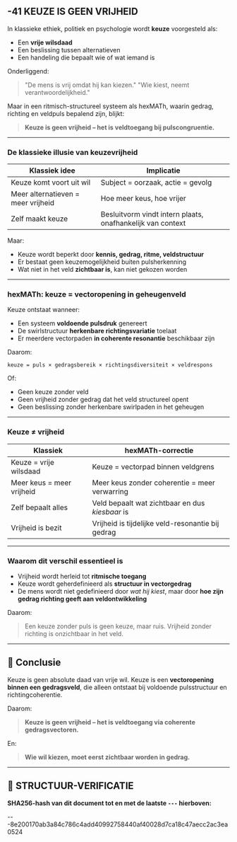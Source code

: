 ## -41 KEUZE IS GEEN VRIJHEID

In klassieke ethiek, politiek en psychologie wordt **keuze** voorgesteld als:

* Een **vrije wilsdaad**
* Een beslissing tussen alternatieven
* Een handeling die bepaalt wie of wat iemand is

Onderliggend:

> "De mens is vrij omdat hij kan kiezen."
> "Wie kiest, neemt verantwoordelijkheid."

Maar in een ritmisch-structureel systeem als hexMATh, waarin gedrag, richting en veldpuls bepalend zijn, blijkt:

> **Keuze is geen vrijheid – het is veldtoegang bij pulscongruentie.**

---

### De klassieke illusie van keuzevrijheid

| Klassiek idee                      | Implicatie                                                 |
| ---------------------------------- | ---------------------------------------------------------- |
| Keuze komt voort uit wil           | Subject = oorzaak, actie = gevolg                          |
| Meer alternatieven = meer vrijheid | Hoe meer keus, hoe vrijer                                  |
| Zelf maakt keuze                   | Besluitvorm vindt intern plaats, onafhankelijk van context |

Maar:

* Keuze wordt beperkt door **kennis, gedrag, ritme, veldstructuur**
* Er bestaat geen keuzemogelijkheid buiten pulsherkenning
* Wat niet in het veld **zichtbaar is**, kan niet gekozen worden

---

### hexMATh: keuze = vectoropening in geheugenveld

Keuze ontstaat wanneer:

* Een systeem **voldoende pulsdruk** genereert
* De swirlstructuur **herkenbare richtingsvariatie** toelaat
* Er meerdere vectorpaden **in coherente resonantie** beschikbaar zijn

Daarom:

```hexMATh
keuze = puls × gedragsbereik × richtingsdiversiteit × veldrespons
```

Of:

* Geen keuze zonder veld
* Geen vrijheid zonder gedrag dat het veld structureel opent
* Geen beslissing zonder herkenbare swirlpaden in het geheugen

---

### Keuze ≠ vrijheid

| Klassiek                  | hexMATh-correctie                                 |
| ------------------------- | ------------------------------------------------- |
| Keuze = vrije wilsdaad    | Keuze = vectorpad binnen veldgrens                |
| Meer keus = meer vrijheid | Meer keus zonder coherentie = meer verwarring     |
| Zelf bepaalt alles        | Veld bepaalt wat zichtbaar en dus *kiesbaar* is   |
| Vrijheid is bezit         | Vrijheid is tijdelijke veld-resonantie bij gedrag |

---

### Waarom dit verschil essentieel is

* Vrijheid wordt herleid tot **ritmische toegang**
* Keuze wordt geherdefinieerd als **structuur in vectorgedrag**
* De mens wordt niet gedefinieerd door *wat hij kiest*, maar door **hoe zijn gedrag richting geeft aan veldontwikkeling**

Daarom:

> Een keuze zonder puls is geen keuze, maar ruis.
> Vrijheid zonder richting is onzichtbaar in het veld.

---

## 📘 Conclusie

Keuze is geen absolute daad van vrije wil.
Keuze is een **vectoropening binnen een gedragsveld**, die alleen ontstaat bij voldoende pulsstructuur en richtingcoherentie.

Daarom:

> **Keuze is geen vrijheid – het is veldtoegang via coherente gedragsvectoren.**

En:

> **Wie wil kiezen, moet eerst zichtbaar worden in gedrag.**

---

## 🔏 STRUCTUUR-VERIFICATIE

**SHA256-hash van dit document tot en met de laatste `---` hierboven:**

---8e200170ab3a84c786c4add40992758440af40028d7ca18c47aecc2ac3ea0524
